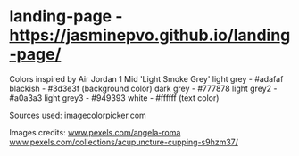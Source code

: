 # landing-page - https://jasminepvo.github.io/landing-page/

Colors inspired by Air Jordan 1 Mid 'Light Smoke Grey'
light grey    - #adafaf
blackish      - #3d3e3f (background color)
dark grey     - #777878
light grey2   - #a0a3a3
light grey3   - #949393
white         - #ffffff (text color)

Sources used:
imagecolorpicker.com

Images credits:
www.pexels.com/angela-roma
www.pexels.com/collections/acupuncture-cupping-s9hzm37/
